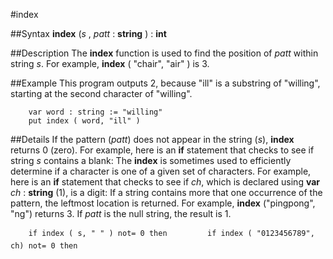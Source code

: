 
#index

##Syntax
**index** (_s_ , _patt_ : **string** ) : **int**



##Description
The **index** function is used to find the position of _patt_ within string _s_. For example, **index** ( "chair", "air" ) is 3.



##Example
This program outputs 2, because "ill" is a substring of "willing", starting at the second character of "willing".


        var word : string := "willing"
        put index ( word, "ill" )
##Details
If the pattern (_patt_) does not appear in the string (_s_), **index** returns 0 (zero). For example, here is an **if** statement that checks to see if string _s_ contains a blank:
The **index** is sometimes used to efficiently determine if a character is one of a given set of characters. For example, here is an **if** statement that checks to see if _ch_, which is declared using **var** _ch_ : **string** (1), is a digit:
If a string contains more that one occurrence of the pattern, the leftmost location is returned. For example, **index** ("pingpong", "ng") returns 3.
If _patt_ is the null string, the result is 1.


        if index ( s, " " ) not= 0 then         if index ( "0123456789", ch) not= 0 then 
